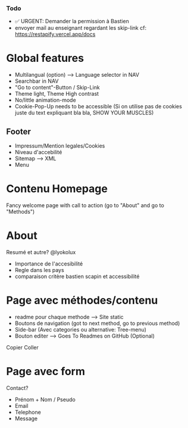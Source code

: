 ### Todo 
- ✅ URGENT: Demander la permission à Bastien
- envoyer mail au enseignant regardant les skip-link cf: https://restapify.vercel.app/docs

# Global features
- Multilangual (option) --> Language selector in NAV
- Searchbar in NAV
- "Go to content"-Button / Skip-Link
- Theme light, Theme High contrast
- No/little animation-mode
- Cookie-Pop-Up needs to be accessible (Si on utilise pas de cookies juste du text expliquant bla bla, SHOW YOUR MUSCLES)

## Footer
- Impressum/Mention legales/Cookies
- Niveau d'accebilité
- Sitemap --> XML
- Menu

# Contenu Homepage

Fancy welcome page with call to action (go to "About" and go to "Methods")


# About

Resumé et autre?
@lyokolux
- Importance de l'accesibilité
- Regle dans les pays
- comparaison critère bastien scapin et accessibilité

# Page avec méthodes/contenu
- readme pour chaque methode --> Site static
- Boutons de navigation (got to next method, go to previous method)
- Side-bar (Avec categories ou alternative: Tree-menu)
- Bouton editer --> Goes To Readmes on GitHub (Optional)

Copier Coller

# Page avec form

Contact?
- Prénom + Nom / Pseudo
- Email
- Telephone
- Message
